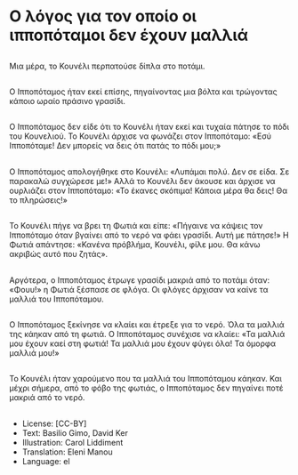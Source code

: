 # Ο λόγος για τον οποίο οι ιπποπόταμοι δεν έχουν μαλλιά

##
Μια μέρα, το Κουνέλι περπατούσε δίπλα στο ποτάμι.

##
Ο Ιπποπόταμος ήταν εκεί επίσης, πηγαίνοντας μια βόλτα και τρώγοντας κάποιο ωραίο πράσινο γρασίδι.

##
Ο Ιπποπόταμος δεν είδε ότι το Κουνέλι ήταν εκεί και τυχαία πάτησε το πόδι του Κουνελιού. Το Κουνέλι άρχισε να φωνάζει στον Ιπποπόταμο: «Εσύ Ιπποπόταμε! Δεν μπορείς να δεις ότι πατάς το πόδι μου;»

##
Ο Ιπποπόταμος απολογήθηκε στο Κουνέλι: «Λυπάμαι πολύ. Δεν σε είδα. Σε παρακαλώ συγχώρεσε με!» Αλλά το Κουνέλι δεν άκουσε και άρχισε να ουρλιάζει στον Ιπποπόταμο: «Το έκανες σκόπιμα! Κάποια μέρα θα δεις! Θα το πληρώσεις!»

##
Το Κουνέλι πήγε να βρει τη Φωτιά και είπε: «Πήγαινε να κάψεις τον Ιπποπόταμο όταν βγαίνει από το νερό να φάει γρασίδι. Αυτή με πάτησε!» Η Φωτιά απάντησε: «Κανένα πρόβλήμα, Κουνέλι, φίλε μου. Θα κάνω ακριβώς αυτό που ζητάς».

##
Αργότερα, ο Ιπποπόταμος έτρωγε γρασίδι μακριά από το ποτάμι όταν: «Φουυ!» η Φωτιά ξέσπασε σε φλόγα. Οι φλόγες άρχισαν να καίνε τα μαλλιά του Ιπποπόταμου.

##
Ο Ιπποπόταμος ξεκίνησε να κλαίει και έτρεξε για το νερό. Όλα τα μαλλιά της κάηκαν από τη φωτιά. Ο Ιπποπόταμος συνέχισε να κλαίει: «Τα μαλλιά μου έχουν καεί στη φωτιά! Τα μαλλιά μου έχουν φύγει όλα! Τα όμορφα μαλλιά μου!»

##
Το Κουνέλι ήταν χαρούμενο που τα μαλλιά του Ιπποπόταμου κάηκαν. Και μέχρι σήμερα, από το φόβο της φωτιάς, ο Ιπποπόταμος δεν πηγαίνει ποτέ μακριά από το νερό.

##
* License: [CC-BY]
* Text: Basilio Gimo, David Ker
* Illustration: Carol Liddiment
* Translation: Eleni Manou
* Language: el
